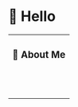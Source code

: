 #  🙋 Hello

<table>
  
<tr><td>

### 🤺 About Me




  <!-- for beauty 留个空行好看点 -->
  <div>&nbsp;</div>

</td></tr>

<tr><td>

<tr><td>




  <!-- for beauty 留个空行好看点 -->
  <div>&nbsp;</div>
  
</td></tr>

